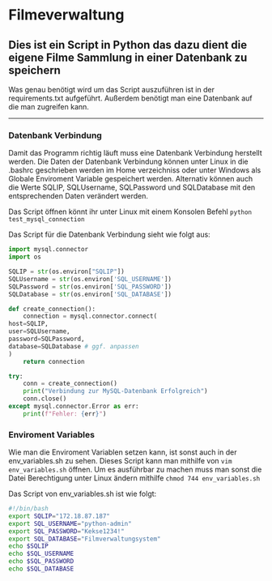 # Filmeverwaltung
## Dies ist ein Script in Python das dazu dient die eigene Filme Sammlung in einer Datenbank zu speichern

Was genau benötigt wird um das Script auszuführen ist in der requirements.txt aufgeführt.
Außerdem benötigt man eine Datenbank auf die man zugreifen kann.
____

### Datenbank Verbindung

Damit das Programm richtig läuft muss eine Datenbank Verbindung herstellt werden. Die Daten der Datenbank Verbindung können unter Linux in die .bashrc geschrieben werden im Home verzeichniss oder unter Windows als Globale Enviroment Variable gespeichert werden.
Alternativ können auch die Werte SQLIP, SQLUsername, SQLPassword und SQLDatabase mit den entsprechenden Daten verändert werden.

Das Script öffnen könnt ihr unter Linux mit einem Konsolen Befehl ```python test_mysql_connection```

Das Script für die Datenbank Verbindung sieht wie folgt aus:
```python
import mysql.connector
import os

SQLIP = str(os.environ["SQLIP"])
SQLUsername = str(os.environ['SQL_USERNAME'])
SQLPassword = str(os.environ['SQL_PASSWORD'])
SQLDatabase = str(os.environ['SQL_DATABASE'])

def create_connection():
    connection = mysql.connector.connect(
host=SQLIP,
user=SQLUsername,
password=SQLPassword,
database=SQLDatabase # ggf. anpassen
)
    return connection

try:
    conn = create_connection()
    print("Verbindung zur MySQL-Datenbank Erfolgreich")
    conn.close()
except mysql.connector.Error as err:
    print(f"Fehler: {err}")
```

### Enviroment Variables

Wie man die Enviroment Variablen setzen kann, ist sonst auch in der env_variables.sh zu sehen.
Dieses Script kann man mithilfe von ```vim env_variables.sh``` öffnen.
Um es ausführbar zu machen muss man sonst die Datei Berechtigung unter Linux ändern mithilfe ```chmod 744 env_variables.sh```

Das Script von env_variables.sh ist wie folgt:
```bash
#!/bin/bash
export SQLIP="172.18.87.187"
export SQL_USERNAME="python-admin"
export SQL_PASSWORD="Kekse1234!"
export SQL_DATABASE="Filmverwaltungsystem"
echo $SQLIP
echo $SQL_USERNAME
echo $SQL_PASSWORD
echo $SQL_DATABASE
```
